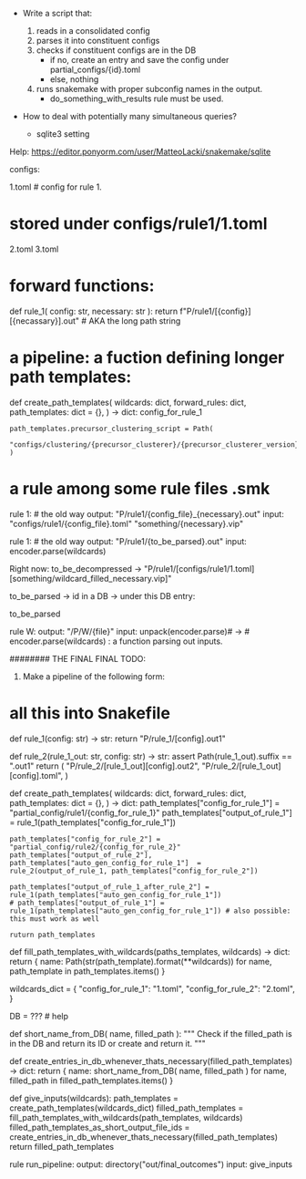 * Write a script that:
    1. reads in a consolidated config
    2. parses it into constituent configs
    3. checks if constituent configs are in the DB
        * if no, create an entry and save the config under partial_configs/{id}.toml
        * else, nothing
    4. runs snakemake with proper subconfig names in the output.
        * do_something_with_results rule must be used.

* How to deal with potentially many simultaneous queries?
    * sqlite3 setting

Help:
https://editor.ponyorm.com/user/MatteoLacki/snakemake/sqlite




configs:

1.toml # config for rule 1.
# stored under configs/rule1/1.toml

2.toml
3.toml

# forward functions:

def rule_1( config: str, necessary: str ):
    return f"P/rule1/[{config}][{necassary}].out" # AKA the long path string

# a pipeline: a fuction defining longer path templates:

def create_path_templates(
    wildcards: dict,
    forward_rules: dict,
    path_templates: dict = {},
) -> dict:
    config_for_rule_1

    path_templates.precursor_clustering_script = Path(
        "configs/clustering/{precursor_clusterer}/{precursor_clusterer_version}/{precursor_clusterer_version}.py"
    )


# a rule among some rule files .smk

rule 1: # the old way
    output:
        "P/rule1/{config_file}_{necessary}.out"
    input:
        "configs/rule1/{config_file}.toml"
        "something/{necessary}.vip"

rule 1: # the old way
    output:
        "P/rule1/{to_be_parsed}.out"
    input:
        encoder.parse(wildcards)

Right now:
to_be_decompressed -> 
"P/rule1/[configs/rule1/1.toml][something/wildcard_filled_necessary.vip]"

to_be_parsed -> id in a DB -> under this DB entry:


to_be_parsed 

rule W:
    output:
        "/P/W/{file}"
    input:
        unpack(encoder.parse)# -> 
        # encoder.parse(wildcards) : a function parsing out inputs.

######## THE FINAL FINAL TODO:

1. Make a pipeline of the following form:

# all this into Snakefile

def rule_1(config: str) -> str:
    return "P/rule_1/[config].out1"


def rule_2(rule_1_out: str, config: str) -> str:
    assert Path(rule_1_out).suffix == ".out1"
    return (
        "P/rule_2/[rule_1_out][config].out2",
        "P/rule_2/[rule_1_out][config].toml",
    )


def create_path_templates(
    wildcards: dict,
    forward_rules: dict,
    path_templates: dict = {},
) -> dict:
    path_templates["config_for_rule_1"] = "partial_config/rule1/{config_for_rule_1}"
    path_templates["output_of_rule_1"] = rule_1(path_templates["config_for_rule_1"])

    path_templates["config_for_rule_2"] = "partial_config/rule2/{config_for_rule_2}"
    path_templates["output_of_rule_2"], path_templates["auto_gen_config_for_rule_1"]  = rule_2(output_of_rule_1, path_templates["config_for_rule_2"])

    path_templates["output_of_rule_1_after_rule_2"] = rule_1(path_templates["auto_gen_config_for_rule_1"])
    # path_templates["output_of_rule_1"] = rule_1(path_templates["auto_gen_config_for_rule_1"]) # also possible: this must work as well

    ruturn path_templates

def fill_path_templates_with_wildcards(paths_templates, wildcards) -> dict:
    return {
        name: Path(str(path_template).format(**wildcards))
        for name, path_template in path_templates.items()
    }

wildcards_dict = {
    "config_for_rule_1": "1.toml",
    "config_for_rule_2": "2.toml",
}

DB = ??? # help

def short_name_from_DB( name, filled_path ):
    """ 
    Check if the filled_path is in the DB and return its ID or create and return it.
    """

def create_entries_in_db_whenever_thats_necessary(filled_path_templates) -> dict:
    return {
        name: short_name_from_DB( name, filled_path )
        for name, filled_path in filled_path_templates.items()
    }


def give_inputs(wildcards):
    path_templates = create_path_templates(wildcards_dict)
    filled_path_templates = fill_path_templates_with_wildcards(path_templates, wildcards)
    filled_path_templates_as_short_output_file_ids = create_entries_in_db_whenever_thats_necessary(filled_path_templates)
    return filled_path_templates


rule run_pipeline:
    output:
        directory("out/final_outcomes")
    input:
        give_inputs


